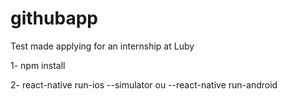 # githubapp
Test made applying for an internship at Luby

1- npm install

2- react-native run-ios --simulator ou --react-native run-android
